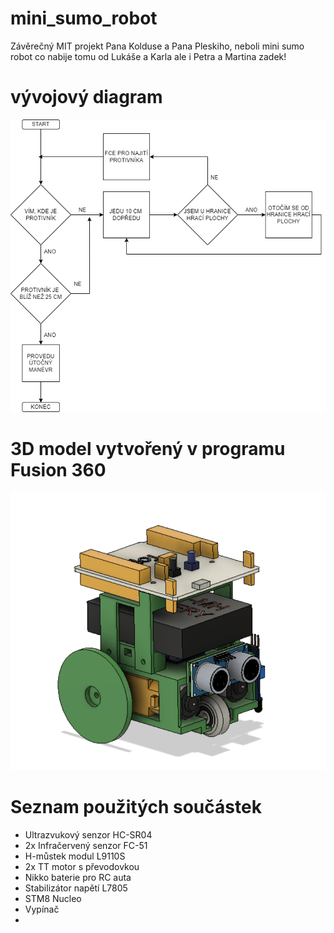 # mini_sumo_robot
Závěrečný MIT projekt Pana Kolduse a Pana Pleskiho, neboli mini sumo robot co nabije tomu od Lukáše a Karla ale i Petra a Martina zadek!
# vývojový diagram 
![ ](v0/vyvojak.png)
# 3D model vytvořený v programu Fusion 360
![ ](v0/bot.png)
# Seznam použitých součástek
- Ultrazvukový senzor HC-SR04
- 2x Infračervený senzor FC-51
- H-můstek modul L9110S
- 2x TT motor s převodovkou
- Nikko baterie pro RC auta
- Stabilizátor napětí L7805
- STM8 Nucleo
- Vypínač
- 
